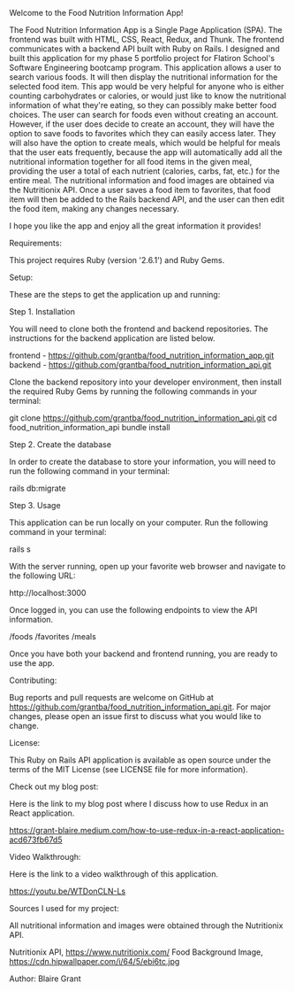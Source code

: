 Welcome to the Food Nutrition Information App!

The Food Nutrition Information App is a Single Page Application (SPA). The frontend was built with HTML, CSS, React, Redux, and Thunk. The frontend communicates with a backend API built with Ruby on Rails. I designed and built this application for my phase 5 portfolio project for Flatiron School's Software Engineering bootcamp program. This application allows a user to search various foods. It will then display the nutritional information for the selected food item. This app would be very helpful for anyone who is either counting carbohydrates or calories, or would just like to know the nutritional information of what they're eating, so they can possibly make better food choices. The user can search for foods even without creating an account. However, if the user does decide to create an account, they will have the option to save foods to favorites which they can easily access later. They will also have the option to create meals, which would be helpful for meals that the user eats frequently, because the app will automatically add all the nutritional information together for all food items in the given meal, providing the user a total of each nutrient (calories, carbs, fat, etc.) for the entire meal. The nutritional information and food images are obtained via the Nutritionix API. Once a user saves a food item to favorites, that food item will then be added to the Rails backend API, and the user can then edit the food item, making any changes necessary.

I hope you like the app and enjoy all the great information it provides!

Requirements:

This project requires Ruby (version '2.6.1') and Ruby Gems.

Setup:

These are the steps to get the application up and running:

Step 1. Installation

You will need to clone both the frontend and backend repositories. The instructions for the backend application are listed below.

frontend - https://github.com/grantba/food_nutrition_information_app.git
backend - https://github.com/grantba/food_nutrition_information_api.git

Clone the backend repository into your developer environment, then install the required Ruby Gems by running the following commands in your terminal:

git clone https://github.com/grantba/food_nutrition_information_api.git 
cd food_nutrition_information_api 
bundle install

Step 2. Create the database

In order to create the database to store your information, you will need to run the following command in your terminal:

rails db:migrate

Step 3. Usage

This application can be run locally on your computer. Run the following command in your terminal:

rails s

With the server running, open up your favorite web browser and navigate to the following URL:

http://localhost:3000

Once logged in, you can use the following endpoints to view the API information.

/foods
/favorites
/meals

Once you have both your backend and frontend running, you are ready to use the app. 

Contributing:

Bug reports and pull requests are welcome on GitHub at https://github.com/grantba/food_nutrition_information_api.git. For major changes, please open an issue first to discuss what you would like to change.

License:

This Ruby on Rails API application is available as open source under the terms of the MIT License (see LICENSE file for more information).

Check out my blog post:

Here is the link to my blog post where I discuss how to use Redux in an React application.

https://grant-blaire.medium.com/how-to-use-redux-in-a-react-application-acd673fb67d5

Video Walkthrough:

Here is the link to a video walkthrough of this application.

https://youtu.be/WTDonCLN-Ls

Sources I used for my project:

All nutritional information and images were obtained through the Nutritionix API.

Nutritionix API, https://www.nutritionix.com/
Food Background Image, https://cdn.hipwallpaper.com/i/64/5/ebi6tc.jpg

Author:
Blaire Grant